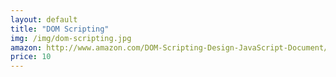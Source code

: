 ```yaml
---
layout: default
title: "DOM Scripting"
img: /img/dom-scripting.jpg
amazon: http://www.amazon.com/DOM-Scripting-Design-JavaScript-Document/dp/1430233893
price: 10
---
```


 